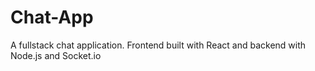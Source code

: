 # Chat-App
 A fullstack chat application. Frontend built with React and backend with Node.js and Socket.io
